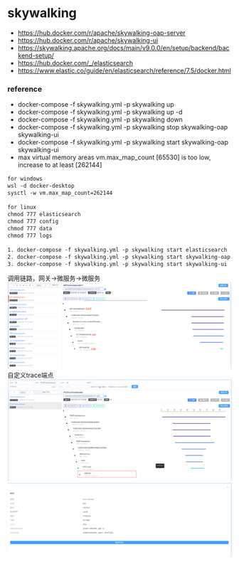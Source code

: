 # skywalking
* https://hub.docker.com/r/apache/skywalking-oap-server
* https://hub.docker.com/r/apache/skywalking-ui
* https://skywalking.apache.org/docs/main/v9.0.0/en/setup/backend/backend-setup/
* https://hub.docker.com/_/elasticsearch
* https://www.elastic.co/guide/en/elasticsearch/reference/7.5/docker.html

### reference
* docker-compose -f skywalking.yml -p skywalking up
* docker-compose -f skywalking.yml -p skywalking up -d
* docker-compose -f skywalking.yml -p skywalking down
* docker-compose -f skywalking.yml -p skywalking stop skywalking-oap skywalking-ui
* docker-compose -f skywalking.yml -p skywalking start skywalking-oap skywalking-ui
* max virtual memory areas vm.max_map_count [65530] is too low, increase to at least [262144]
```
for windows
wsl -d docker-desktop
sysctl -w vm.max_map_count=262144

for linux
chmod 777 elasticsearch
chmod 777 config
chmod 777 data
chmod 777 logs

1. docker-compose -f skywalking.yml -p skywalking start elasticsearch
2. docker-compose -f skywalking.yml -p skywalking start skywalking-oap
3. docker-compose -f skywalking.yml -p skywalking start skywalking-ui
```

调用链路，网关->微服务->微服务
![skywalking-api-link](../help/skywalking-api-link.png)
自定义trace端点
![skywalking-custom-trace](../help/skywalking-custom-trace.png)
![skywalking-custom-trace-data](../help/skywalking-custom-trace-data.png)